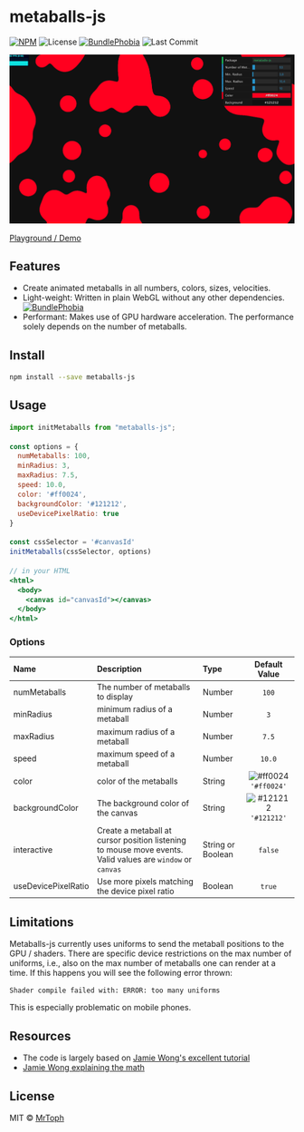 # metaballs-js

[![NPM](https://img.shields.io/npm/v/metaballs-js.svg)](https://www.npmjs.com/package/metaballs-js)
![License](https://img.shields.io/npm/l/metaballs-js.svg)
[![BundlePhobia](https://img.shields.io/bundlephobia/min/metaballs-js.svg)](https://bundlephobia.com/result?p=metaballs-js)
![Last Commit](https://img.shields.io/github/last-commit/MrToph/metaballs-js.svg)

![Demo](https://raw.githubusercontent.com/MrToph/metaballs-js/master/README/demo.gif)

[Playground / Demo](https://mrtoph.github.io/metaballs-js)

## Features

- Create animated metaballs in all numbers, colors, sizes, velocities.
- Light-weight: Written in plain WebGL without any other dependencies. [![BundlePhobia](https://img.shields.io/bundlephobia/min/metaballs-js.svg)](https://bundlephobia.com/result?p=metaballs-js)
- Performant: Makes use of GPU hardware acceleration. The performance solely depends on the number of metaballs.

## Install

```bash
npm install --save metaballs-js
```

## Usage

```jsx
import initMetaballs from "metaballs-js";

const options = {
  numMetaballs: 100,
  minRadius: 3,
  maxRadius: 7.5,
  speed: 10.0,
  color: '#ff0024',
  backgroundColor: '#121212',
  useDevicePixelRatio: true
}

const cssSelector = '#canvasId'
initMetaballs(cssSelector, options)

// in your HTML
<html>
  <body>
    <canvas id="canvasId"></canvas>
  </body>
</html>
```

### Options

| Name                | Description                                                                                                | Type              |                            Default Value                             |
| :------------------ | :--------------------------------------------------------------------------------------------------------- | :---------------- | :------------------------------------------------------------------: |
| numMetaballs        | The number of metaballs to display                                                                         | Number            |                                `100`                                 |
| minRadius           | minimum radius of a metaball                                                                               | Number            |                                 `3`                                  |
| maxRadius           | maximum radius of a metaball                                                                               | Number            |                                `7.5`                                 |
| speed               | maximum speed of a metaball                                                                                | Number            |                                `10.0`                                |
| color               | color of the metaballs                                                                                     | String            | ![#ff0024](https://placehold.it/15/ff0024/000000?text=+) `'#ff0024'` |
| backgroundColor     | The background color of the canvas                                                                         | String            | ![#121212](https://placehold.it/15/121212/000000?text=+) `'#121212'` |
| interactive         | Create a metaball at cursor position listening to mouse move events. Valid values are `window` or `canvas` | String or Boolean |                               `false`                                |
| useDevicePixelRatio | Use more pixels matching the device pixel ratio                                                            | Boolean           |                                `true`                                |

## Limitations

Metaballs-js currently uses uniforms to send the metaball positions to the GPU / shaders.
There are specific device restrictions on the max number of uniforms, i.e., also on the max number of metaballs one can render at a time.
If this happens you will see the following error thrown:

```
Shader compile failed with: ERROR: too many uniforms
```

This is especially problematic on mobile phones.

## Resources

- The code is largely based on [Jamie Wong's excellent tutorial](http://jamie-wong.com/2016/07/06/metaballs-and-webgl/)
- [Jamie Wong explaining the math](http://jamie-wong.com/2014/08/19/metaballs-and-marching-squares/)

## License

MIT © [MrToph](https://github.com/MrToph)

